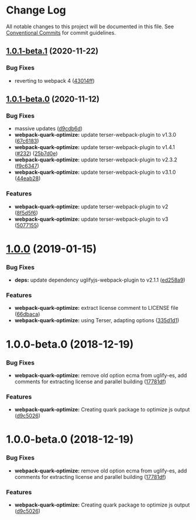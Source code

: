 # Change Log

All notable changes to this project will be documented in this file.
See [Conventional Commits](https://conventionalcommits.org) for commit guidelines.

## [1.0.1-beta.1](https://github.com/thc-tools/webpack-laboratory/compare/@thc/webpack-quark-optimize@1.0.1-beta.0...@thc/webpack-quark-optimize@1.0.1-beta.1) (2020-11-22)


### Bug Fixes

* reverting to webpack 4 ([43014ff](https://github.com/thc-tools/webpack-laboratory/commit/43014ff414974067a60abf7733fff2444f244dc5))





## [1.0.1-beta.0](https://github.com/thc-tools/webpack-laboratory/compare/@thc/webpack-quark-optimize@1.0.0...@thc/webpack-quark-optimize@1.0.1-beta.0) (2020-11-12)


### Bug Fixes

* massive updates ([d9cdb6d](https://github.com/thc-tools/webpack-laboratory/commit/d9cdb6de2947dca6e215f3d5150b44176117fdeb))
* **webpack-quark-optimize:** update terser-webpack-plugin to v1.3.0 ([67c6183](https://github.com/thc-tools/webpack-laboratory/commit/67c618314a1b8afba1bfad6a3c23e94f87b82062))
* **webpack-quark-optimize:** update terser-webpack-plugin to v1.4.1 ([#232](https://github.com/thc-tools/webpack-laboratory/issues/232)) ([25b7d0e](https://github.com/thc-tools/webpack-laboratory/commit/25b7d0e81b53b90f50da8343af6672265872f030))
* **webpack-quark-optimize:** update terser-webpack-plugin to v2.3.2 ([f9c6347](https://github.com/thc-tools/webpack-laboratory/commit/f9c63477f41566c3ca6c8d30ac87f8b748ca1591))
* **webpack-quark-optimize:** update terser-webpack-plugin to v3.1.0 ([44eab28](https://github.com/thc-tools/webpack-laboratory/commit/44eab28a96a2e258d2d200c24aaa89bf08e8023c))


### Features

* **webpack-quark-optimize:** update terser-webpack-plugin to v2 ([8f5d5f6](https://github.com/thc-tools/webpack-laboratory/commit/8f5d5f6d7d8e2248e67a1792d1391964140b7ce1))
* **webpack-quark-optimize:** update terser-webpack-plugin to v3 ([5077155](https://github.com/thc-tools/webpack-laboratory/commit/5077155dd87c9ef71f672bde351e3bf27fdcb7ac))





# [1.0.0](https://github.com/thc-tools/webpack-laboratory/compare/@thc/webpack-quark-optimize@1.0.0-beta.0...@thc/webpack-quark-optimize@1.0.0) (2019-01-15)


### Bug Fixes

* **deps:** update dependency uglifyjs-webpack-plugin to v2.1.1 ([ed258a9](https://github.com/thc-tools/webpack-laboratory/commit/ed258a9))


### Features

* **webpack-quark-optimize:** extract license comment to LICENSE file ([66dbaca](https://github.com/thc-tools/webpack-laboratory/commit/66dbaca))
* **webpack-quark-optimize:** using Terser, adapting options ([335d1d1](https://github.com/thc-tools/webpack-laboratory/commit/335d1d1))






# 1.0.0-beta.0 (2018-12-19)


### Bug Fixes

* **webpack-quark-optimize:** remove old option ecma from uglify-es, add comments for extracting license and parallel building ([17781df](https://github.com/thc-tools/webpack-laboratory/commit/17781df))


### Features

* **webpack-quark-optimize:** Creating quark package to optimize js output ([d9c5026](https://github.com/thc-tools/webpack-laboratory/commit/d9c5026))





# 1.0.0-beta.0 (2018-12-19)


### Bug Fixes

* **webpack-quark-optimize:** remove old option ecma from uglify-es, add comments for extracting license and parallel building ([17781df](https://github.com/thc-tools/webpack-laboratory/commit/17781df))


### Features

* **webpack-quark-optimize:** Creating quark package to optimize js output ([d9c5026](https://github.com/thc-tools/webpack-laboratory/commit/d9c5026))
